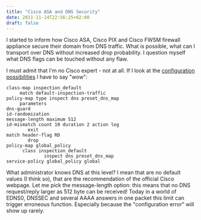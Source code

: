 ```yaml
---
title: "Cisco ASA and DNS Security"
date: 2011-11-14T22:56:25+02:00
draft: false
---
```


I started to inform how Cisco ASA, Cisco PIX and Cisco FWSM firewall appliance
secure their domain from DNS traffic. What is possible, what can I transport
over DNS without increased drop probability. I question myself what DNS flags
can be touched without any flaw.


I must admit that I'm no Cisco expert - not at all. If I look at the
[configuration possibilities](http://www.cisco.com/web/about/security/intelligence/dns-bcp.html) I have to say "wow":



```
class-map inspection_default
     match default-inspection-traffic
policy-map type inspect dns preset_dns_map
     parameters
dns-guard
id-randomization
message-length maximum 512
id-mismatch count 10 duration 2 action log
        exit
match header-flag RD
        drop
policy-map global_policy
      class inspection_default
              inspect dns preset_dns_map
service-policy global_policy global

```

What administrator knows DNS at this level? I mean that are no default values
(I think so), that are the recommendation of the official Cisco webpage. Let me
pick the message-length option: this means that no DNS request/reply larger
as 512 byte can be received! Today in a world of EDNS0, DNSSEC and several
AAAA answers in one packet this limit can trigger erroneous function.
Especially because the "configuration error" will show up rarely.


